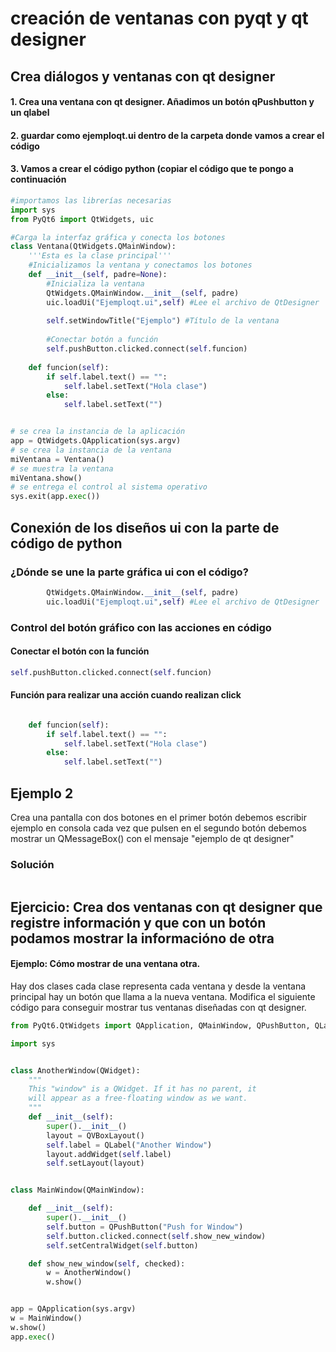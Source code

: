 # creación de ventanas con pyqt y qt designer


## Crea diálogos y ventanas con qt designer

#### 1. Crea una ventana con qt designer. Añadimos un botón qPushbutton y un qlabel
#### 2. guardar como ejemploqt.ui dentro de la carpeta donde vamos a crear el código
#### 3. Vamos a crear el código python (copiar el código que te pongo a continuación

```python
#importamos las librerías necesarias
import sys
from PyQt6 import QtWidgets, uic

#Carga la interfaz gráfica y conecta los botones
class Ventana(QtWidgets.QMainWindow):
    '''Esta es la clase principal'''
    #Inicializamos la ventana y conectamos los botones
    def __init__(self, padre=None):
        #Inicializa la ventana
        QtWidgets.QMainWindow.__init__(self, padre)
        uic.loadUi("Ejemploqt.ui",self) #Lee el archivo de QtDesigner
        
        self.setWindowTitle("Ejemplo") #Título de la ventana
        
        #Conectar botón a función
        self.pushButton.clicked.connect(self.funcion)
        
    def funcion(self):
        if self.label.text() == "":
            self.label.setText("Hola clase")
        else:
            self.label.setText("")


# se crea la instancia de la aplicación
app = QtWidgets.QApplication(sys.argv)
# se crea la instancia de la ventana
miVentana = Ventana()
# se muestra la ventana 
miVentana.show()
# se entrega el control al sistema operativo
sys.exit(app.exec())
```
## Conexión de los diseños ui con la parte de código de python
### ¿Dónde se une la parte gráfica ui con el código?

```python
        QtWidgets.QMainWindow.__init__(self, padre)
        uic.loadUi("Ejemploqt.ui",self) #Lee el archivo de QtDesigner
```

### Control del botón gráfico con las acciones en código

#### Conectar el botón con la función

```python
self.pushButton.clicked.connect(self.funcion)
```

#### Función para realizar una acción cuando realizan click

```python

    def funcion(self):
        if self.label.text() == "":
            self.label.setText("Hola clase")
        else:
            self.label.setText("")
```

## Ejemplo 2

Crea una pantalla con dos botones en el primer botón debemos escribir ejemplo en consola cada vez que pulsen en el segundo botón debemos mostrar
un QMessageBox() con el mensaje "ejemplo de qt designer"

### Solución
``` python

```

## Ejercicio: Crea dos ventanas con qt designer que registre información y que con un botón podamos mostrar la informacióno de otra

#### Ejemplo: Cómo mostrar de una ventana otra.

Hay dos clases cada clase representa cada ventana y desde la ventana principal hay un botón que llama a la nueva ventana.
Modifica el siguiente código para conseguir mostrar tus ventanas diseñadas con qt designer.

```python
from PyQt6.QtWidgets import QApplication, QMainWindow, QPushButton, QLabel, QVBoxLayout, QWidget

import sys


class AnotherWindow(QWidget):
    """
    This "window" is a QWidget. If it has no parent, it
    will appear as a free-floating window as we want.
    """
    def __init__(self):
        super().__init__()
        layout = QVBoxLayout()
        self.label = QLabel("Another Window")
        layout.addWidget(self.label)
        self.setLayout(layout)


class MainWindow(QMainWindow):

    def __init__(self):
        super().__init__()
        self.button = QPushButton("Push for Window")
        self.button.clicked.connect(self.show_new_window)
        self.setCentralWidget(self.button)

    def show_new_window(self, checked):
        w = AnotherWindow()
        w.show()


app = QApplication(sys.argv)
w = MainWindow()
w.show()
app.exec()
```
